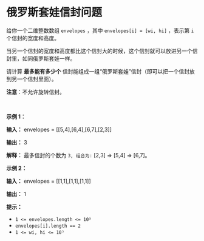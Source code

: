 # 俄罗斯套娃信封问题
给你一个二维整数数组 `envelopes` ，其中 `envelopes[i] = [wi, hi]` ，表示第 `i` 个信封的宽度和高度。

当另一个信封的宽度和高度都比这个信封大的时候，这个信封就可以放进另一个信封里，如同俄罗斯套娃一样。

请计算 **最多能有多少个** 信封能组成一组“俄罗斯套娃”信封（即可以把一个信封放到另一个信封里面）。

**注意**：不允许旋转信封。

 

**示例 1：**

**输入：** envelopes = [[5,4],[6,4],[6,7],[2,3]]

**输出：** 3

**解释：** 最多信封的个数为 `3, 组合为:` [2,3] => [5,4] => [6,7]。

**示例 2：**

**输入：** envelopes = [[1,1],[1,1],[1,1]]

**输出：** 1

**提示：**

- `1 <= envelopes.length <= 10⁵`
- `envelopes[i].length == 2`
- `1 <= wi, hi <= 10⁵`
